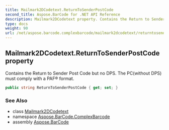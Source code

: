 ```yaml
---
title: Mailmark2DCodetext.ReturnToSenderPostCode
second_title: Aspose.BarCode for .NET API Reference
description: Mailmark2DCodetext property. Contains the Return to Sender Post Code but no DPS. The PCwithout DPS must comply with a PAF format
type: docs
weight: 90
url: /net/aspose.barcode.complexbarcode/mailmark2dcodetext/returntosenderpostcode/
---
```

## Mailmark2DCodetext.ReturnToSenderPostCode property

Contains the Return to Sender Post Code but no DPS. The PC(without DPS) must comply with a PAF® format.

```csharp
public string ReturnToSenderPostCode { get; set; }
```

### See Also

* class [Mailmark2DCodetext](../)
* namespace [Aspose.BarCode.ComplexBarcode](../../mailmark2dcodetext/)
* assembly [Aspose.BarCode](../../../)


